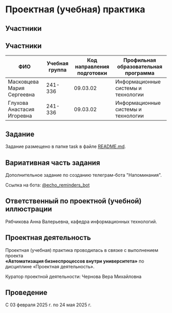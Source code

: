 # Проектная (учебная) практика

## Участники

## Участники

| ФИО                           | Учебная группа | Код направления подготовки | Профильная образовательная программа       |
|------------------------------|----------------|-----------------------------|--------------------------------------------|
| Масковцева Мария Сергеевна   | 241-336        | 09.03.02                    | Информационные системы и технологии        |
| Глухова Анастасия Игоревна   | 241-336        | 09.03.02                    | Информационные системы и технологии        |



## Задание

Задание размещено в папке task в файле [README.md](README.md).

## Вариативная часть задания

Дополнительное задание по созданию телеграм-бота "Напоминания". 

Ссылка на бота: [@echo_reminders_bot](https://t.me/echo_reminders_bot)

## Ответственный по проектной (учебной) иллюстрации

Рябчикова Анна Валерьевна, кафедра информационных технологий.

## Проектная деятельность

Проектная (учебная) практика проводилась в связке с выполнением проекта  
**«Автоматизация бизнеспроцессов внутри университета»** по дисциплине «Проектная деятельность».

Куратор проектной деятельности: Чернова Вера Михайловна 

## Проведение

С 03 февраля 2025 г. по 24 мая 2025 г.
